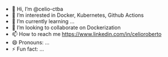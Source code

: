 - 👋 Hi, I’m @celio-ctba
- 👀 I’m interested in Docker, Kubernetes, Github Actions
- 🌱 I’m currently learning ...
- 💞️ I’m looking to collaborate on Dockerization
- 📫 How to reach me https://www.linkedin.com/in/celioroberto
- 😄 Pronouns: ...
- ⚡ Fun fact: ...

<!---
celio-ctba/celio-ctba is a ✨ special ✨ repository because its `README.md` (this file) appears on your GitHub profile.
You can click the Preview link to take a look at your changes.
--->
